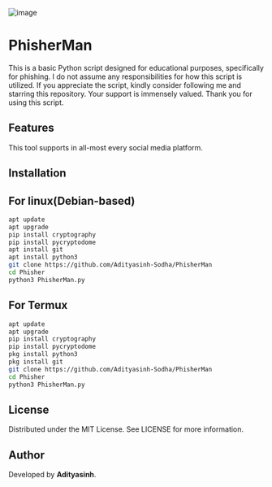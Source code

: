 ![image](https://github.com/user-attachments/assets/9b03117d-ec0a-4858-88bb-6ada52f6c657)
# PhisherMan
This is a basic Python script designed for educational purposes, specifically for phishing.
I do not assume any responsibilities for how this script is utilized.
If you appreciate the script, kindly consider following me and starring this repository.
Your support is immensely valued. Thank you for using this script.
## Features
This tool supports in all-most every social media platform.
## Installation 
## For linux(Debian-based)
```bash
apt update
apt upgrade
pip install cryptography
pip install pycryptodome
apt install git
apt install python3
git clone https://github.com/Adityasinh-Sodha/PhisherMan
cd Phisher
python3 PhisherMan.py
```
## For Termux
```bash
apt update
apt upgrade
pip install cryptography
pip install pycryptodome
pkg install python3
pkg install git
git clone https://github.com/Adityasinh-Sodha/PhisherMan
cd Phisher
python3 PhisherMan.py
```
## License
Distributed under the MIT License. See LICENSE for more information.

## Author
Developed by **Adityasinh**.
